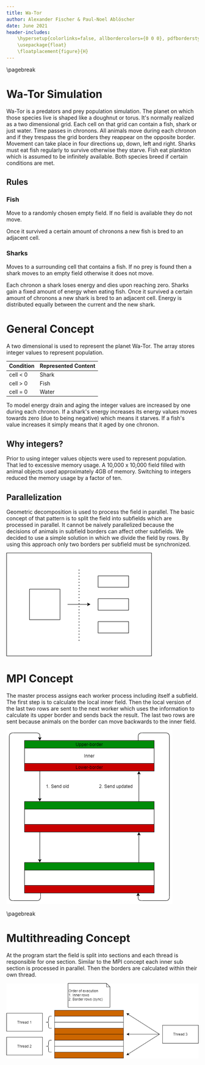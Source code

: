 ```yaml
---
title: Wa-Tor
author: Alexander Fischer & Paul-Noel Ablöscher
date: June 2021
header-includes:
    \hypersetup{colorlinks=false, allbordercolors={0 0 0}, pdfborderstyle={/S/U/W 1}}
    \usepackage{float}
    \floatplacement{figure}{H}
---
```


\pagebreak

# Wa-Tor Simulation
Wa-Tor is a predators and prey population simulation.
The planet on which those species live is shaped like a doughnut or torus.
It's normally realized as a two dimensional grid.
Each cell on that grid can contain a fish, shark or just water.
Time passes in chronons.
All animals move during each chronon and if they trespass the grid borders they reappear on the opposite border.
Movement can take place in four directions up, down, left and right.
Sharks must eat fish regularly to survive otherwise they starve.
Fish eat plankton which is assumed to be infinitely available.
Both species breed if certain conditions are met.

## Rules
### Fish
Move to a randomly chosen empty field.
If no field is available they do not move.

Once it survived a certain amount of chronons a new fish is bred to an adjacent cell.

### Sharks
Moves to a surrounding cell that contains a fish.
If no prey is found then a shark moves to an empty field otherwise it does not move.

Each chronon a shark loses energy and dies upon reaching zero.
Sharks gain a fixed amount of energy when eating fish.
Once it survived a certain amount of chronons a new shark is bred to an adjacent cell.
Energy is distributed equally between the current and the new shark.

# General Concept
A two dimensional is used to represent the planet Wa-Tor.
The array stores integer values to represent population.

| Condition | Represented Content |
| --------- | ------------------- |
| cell < 0  | Shark               |
| cell > 0  | Fish                |
| cell = 0  | Water               |

To model energy drain and aging the integer values are increased by one during each chronon.
If a shark's energy increases its energy values moves towards zero (due to being negative) which means it starves.
If a fish's value increases it simply means that it aged by one chronon.

## Why integers?
Prior to using integer values objects were used to represent population.
That led to excessive memory usage.
A 10,000 x 10,000 field filled with animal objects used approximately 4GB of memory.
Switching to integers reduced the memory usage by a factor of ten.

## Parallelization
Geometric decomposition is used to process the field in parallel.
The basic concept of that pattern is to split the field into subfields which are processed in parallel.
It cannot be naively parallelized because the decisions of animals in subfield borders can affect other subfields.
We decided to use a simple solution in which we divide the field by rows.
By using this approach only two borders per subfield must be synchronized.

![Geometric decomposition](./images/geometric_decomposition.drawio.png)

# MPI Concept

The master process assigns each worker process including itself a subfield.
The first step is to calculate the local inner field.
Then the local version of the last two rows are sent to the next worker
which uses the information to calculate its upper border and sends back the result.
The last two rows are sent because animals on the border can move backwards to the inner field.

![MPI Parallelization](./images/mpi.drawio.png)

\pagebreak
# Multithreading Concept

At the program start the field is split into sections and each thread is responsible for one section.
Similar to the MPI concept each inner sub section is processed in parallel.
Then the borders are calculated within their own thread.

![Multithreading Parallelization](./images/multithreading.drawio.png)